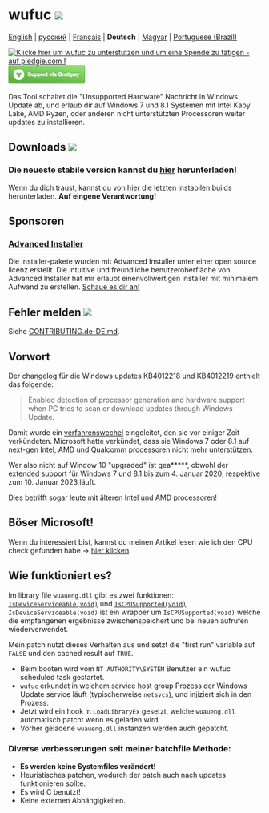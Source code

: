 # wufuc [![](https://ci.appveyor.com/api/projects/status/0s2unkpokttyslf0?svg=true)](https://ci.appveyor.com/project/zeffy/wufuc)

[English](README.md) | [русский](README.ru-RU.md) | [Français](README.fr-FR.md) | **Deutsch** | [Magyar](README.hu-HU.md) | [Portuguese (Brazil)](README.pt-BR.md)

[![Klicke hier um wufuc zu unterstützen und um eine Spende zu tätigen - auf pledgie.com !](https://pledgie.com/campaigns/34055.png)](https://pledgie.com/campaigns/34055) <a href='https://gratipay.com/wufuc/'><img height=37 alt='Click here to tip wufuc on Gratipay!' src='https://raw.githubusercontent.com/Cam/gratipay-badge/master/dist/gratipay.png' /></a>

Das Tool schaltet die "Unsupported Hardware" Nachricht in Windows Update ab, und erlaub dir auf Windows 7 und 8.1 Systemen mit Intel Kaby Lake, AMD Ryzen, oder anderen nicht unterstützten Processoren weiter updates zu installieren.

## Downloads [![](https://img.shields.io/github/downloads/zeffy/wufuc/total.svg)](../../releases)

### Die neueste stabile version kannst du [hier](../../releases/latest) herunterladen!

Wenn du dich traust, kannst du von [hier](https://ci.appveyor.com/project/zeffy/wufuc) die letzten instabilen builds herunterladen. **Auf eingene Verantwortung!**

## Sponsoren

### [Advanced Installer](http://www.advancedinstaller.com/)
Die Installer-pakete wurden mit Advanced Installer unter einer open source licenz erstellt. Die intuitive und freundliche benutzeroberfläche von Advanced Installer hat mir erlaubt einenvollwertigen installer mit minimalem Aufwand zu erstellen. [Schaue es dir an!](http://www.advancedinstaller.com/)

## Fehler melden [![](https://isitmaintained.com/badge/resolution/zeffy/wufuc.svg)](https://isitmaintained.com/project/zeffy/wufuc)

Siehe [CONTRIBUTING.de-DE.md](CONTRIBUTING.de-DE.md).

## Vorwort

Der changelog für die Windows updates KB4012218 und KB4012219 enthielt das folgende:

> Enabled detection of processor generation and hardware support when PC tries to scan or download updates through Windows Update.

Damit wurde ein [verfahrenswechel](https://blogs.windows.com/windowsexperience/2016/01/15/windows-10-embracing-silicon-innovation/) eingeleitet, den sie vor einiger Zeit verkündeten. Microsoft hatte verkündet, dass sie Windows 7 oder 8.1 auf next-gen Intel, AMD und Qualcomm processoren nicht mehr unterstützen.

Wer also nicht auf Window 10 "upgraded" ist gea*****, obwohl der extended support für Windows 7 und 8.1 bis zum 4. Januar 2020, respektive zum 10. Januar 2023 läuft.

Dies betrifft sogar leute mit älteren Intel und AMD processoren!

## Böser Microsoft!

Wenn du interessiert bist, kannst du meinen Artikel lesen wie ich den CPU check gefunden habe -> [hier klicken](../../tree/old-kb4012218-19).

## Wie funktioniert es?

Im library file `wuaueng.dll` gibt es zwei funktionen: [`IsDeviceServiceable(void)`](https://gist.github.com/zeffy/e5ec266952932bc905eb0cbc6ed72185) und [`IsCPUSupported(void)`](https://gist.github.com/zeffy/1a8f8984d2bec97ae24af63a76278694). `IsDeviceServiceable(void)` ist ein wrapper um `IsCPUSupported(void)` welche die empfangenen ergebnisse zwischenspeichert und bei neuen aufrufen wiederverwendet.

Mein patch nutzt dieses Verhalten aus und setzt die "first run" variable auf `FALSE` und den cached result auf `TRUE`.

- Beim booten wird vom `NT AUTHORITY\SYSTEM` Benutzer ein wufuc scheduled task gestartet.
- `wufuc` erkundet in welchem service host group Prozess der Windows Update service läuft (typischerweise `netsvcs`), und injiziert sich in den Prozess.
- Jetzt wird ein hook in `LoadLibraryEx` gesetzt, welche `wuaueng.dll` automatisch patcht wenn es geladen wird.
- Vorher geladene `wuaueng.dll` instanzen werden auch gepatcht.

### Diverse verbesserungen seit meiner batchfile Methode:

- **Es werden keine Systemfiles verändert!**
- Heuristisches patchen, wodurch der patch auch nach updates funktionieren sollte.
- Es wird C benutzt!
- Keine externen Abhängigkeiten.
